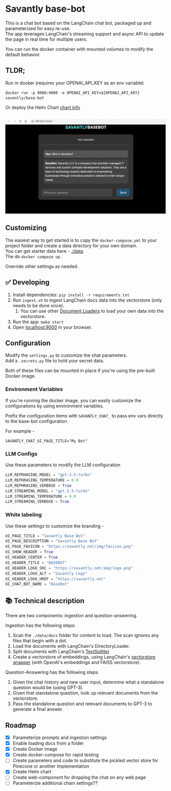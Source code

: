 # Savantly base-bot

This is a chat bot based on the LangChain chat bot, packaged up and parameterized for easy re-use.  
The app leverages LangChain's streaming support and async API to update the page in real time for multiple users.  

You can run the docker container with mounted volumes to modify the default behavior.   

## TLDR;
Run in docker (requires your OPENAI_API_KEY as an env variable)  
```shell
docker run -p 9000:9000 -e OPENAI_API_KEY=${OPENAI_API_KEY} savantly/base-bot
```

Or deploy the Helm Chart [chart info](./helm/base-bot/)
```shell

```

![screenshot](./docs/screenshot.png)

## Customizing
The easiest way to get started is to copy the `docker-compose.yml` to your project folder and create a data directory for your own domain.  
You can get starter data here - [./data](./data)  
The do `docker compose up` .

Override other settings as needed.  

## ✅ Developing
1. Install dependencies: `pip install -r requirements.txt`
1. Run `ingest.sh` to ingest LangChain docs data into the vectorstore (only needs to be done once).
   1. You can use other [Document Loaders](https://langchain.readthedocs.io/en/latest/modules/document_loaders.html) to load your own data into the vectorstore.
1. Run the app: `make start`
1. Open [localhost:9000](http://localhost:9000) in your browser.


## Configuration 
Modify the `settings.py` to customize the chat parameters.  
Add a `.secrets.py` file to hold your secret data.  

Both of these files can be mounted in place if you're using the pre-built Docker image.  

### Environment Variables
If you're running the docker image, you can easily customize the configurations by using environment variables.  

Prefix the configuration items with `SAVANTLY_CHAT_` to pass env vars directly to the base-bot configuration.  

For example - 

```shell
SAVANTLY_CHAT_UI_PAGE_TITLE="My Bot"
```

### LLM Configs
Use these parameters to modify the LLM configuration  

```python
LLM_REPRHASING_MODEL = "gpt-3.5-turbo"
LLM_REPHRASING_TEMPERATURE = 0.0
LLM_REPHRASING_VERBOSE = True
LLM_STREAMING_MODEL = "gpt-3.5-turbo"
LLM_STREAMING_TEMPERATURE = 0.0
LLM_STREAMING_VERBOSE = True
```

### White labeling 
Use these settings to customize the branding -  

```python
UI_PAGE_TITLE = "Savantly Base Bot"
UI_PAGE_DESCRIPTION = "Savantly Base Bot"
UI_PAGE_FAVICON = "https://savantly.net/img/favicon.png"
UI_SHOW_HEADER = True
UI_HEADER_CENTER = True
UI_HEADER_TITLE = "BASEBOT"
UI_HEADER_LOGO_SRC = "https://savantly.net/img/logo.png"
UI_HEADER_LOGO_ALT = "Savantly Logo"
UI_HEADER_LOGO_HREF = "https://savantly.net"
UI_CHAT_BOT_NAME = "BaseBot"
```


## 📚 Technical description

There are two components: ingestion and question-answering.

Ingestion has the following steps:

1. Scan the `./data/docs` folder for content to load. The scan ignores any files that begin with a dot.  
2. Load the documents with LangChain's DirectoryLoader.  
3. Split documents with LangChain's [TextSplitter](https://langchain.readthedocs.io/en/latest/reference/modules/text_splitter.html)
4. Create a vectorstore of embeddings, using LangChain's [vectorstore wrapper](https://python.langchain.com/en/latest/modules/indexes/vectorstores.html) (with OpenAI's embeddings and FAISS vectorstore).

Question-Answering has the following steps

1. Given the chat history and new user input, determine what a standalone question would be (using GPT-3).
2. Given that standalone question, look up relevant documents from the vectorstore.
3. Pass the standalone question and relevant documents to GPT-3 to generate a final answer.


## Roadmap

- [x] Parameterize prompts and ingestion settings
- [x] Enable loading docs from a folder
- [x] Create Docker image
- [x] Create docker-compose for rapid testing
- [ ] Create parameters and code to substitute the pickled vector store for Pinecone or another implementation
- [x] Create Helm chart
- [ ] Create web-component for dropping the chat on any web page 
- [ ] Parameterize additional chain settings??
